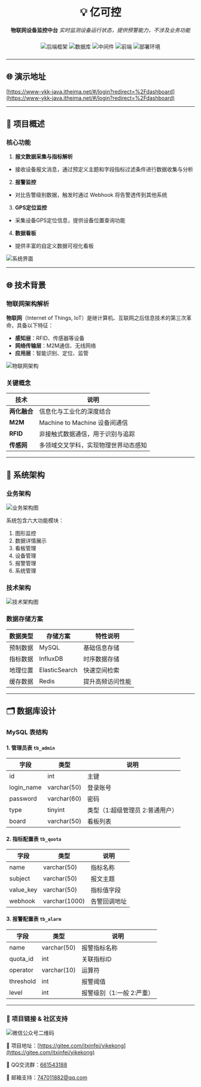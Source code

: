 <div align="center">

# 💡 亿可控
**物联网设备监控中台**
*实时监测设备运行状态，提供预警能力，不涉及业务功能*

<!-- 技术栈滚动徽章 -->
<div style="white-space: nowrap; overflow-x: auto; padding: 10px 0;">
<img alt="后端框架" src="https://img.shields.io/badge/后端-Spring%20Boot-orange">
<img alt="数据库" src="https://img.shields.io/badge/数据库-MySQL%20+%20InfluxDB%20+%20ES-blueviolet">
<img alt="中间件" src="https://img.shields.io/badge/中间件-RabbitMQ%20+%20Redis-yellowgreen">
<img alt="前端" src="https://img.shields.io/badge/前端-Vue.js%20+%20ECharts-blue">
<img alt="部署环境" src="https://img.shields.io/badge/部署-Docker%20+%20Nginx-lightgrey">
</div>
</div>

---

## 🌐 演示地址
[https://www-ykk-java.itheima.net/#/login?redirect=%2Fdashboard](https://www-ykk-java.itheima.net/#/login?redirect=%2Fdashboard)

---

## 📌 项目概述
### 核心功能
1. **报文数据采集与指标解析**
- 接收设备报文消息，通过预定义主题和字段指标过滤条件进行数据收集与分析

2. **报警监控**
- 对比告警级别数据，触发时通过 Webhook 将告警透传到其他系统

3. **GPS定位监控**
- 采集设备GPS定位信息，提供设备位置查询功能

4. **数据看板**
- 提供丰富的自定义数据可视化看板

![系统界面](docs/1-14.png)

---

## 🌐 技术背景
### 物联网架构解析
**物联网**（Internet of Things, IoT）是继计算机、互联网之后信息技术的第三次革命，具备以下特征：
- **感知层**：RFID、传感器等设备
- **网络传输层**：M2M通信、无线网络
- **应用层**：智能识别、定位、监管

![物联网架构](docs/1-1.png)

### 关键概念
| 技术 | 说明 |
|------|------|
| **两化融合** | 信息化与工业化的深度结合 |
| **M2M** | Machine to Machine 设备间通信 |
| **RFID** | 非接触式数据通信，用于识别与追踪 |
| **传感网** | 多领域交叉学科，实现物理世界动态感知 |

---

## 📐 系统架构
### 业务架构
![业务架构图](docs/1-19.png)

系统包含六大功能模块：
1. 图形监控
2. 数据详情展示
3. 看板管理
4. 设备管理
5. 报警管理
6. 系统管理

### 技术架构
![技术架构图](docs/1-10.png)

### 数据存储方案
| 数据类型 | 存储方案 | 特性说明 |
|---------|----------|---------|
| 预制数据 | MySQL | 基础信息存储 |
| 指标数据 | InfluxDB | 时序数据存储 |
| 地理位置 | ElasticSearch | 快速空间检索 |
| 缓存数据 | Redis | 提升高频访问性能 |

---

## 🗂️ 数据库设计
### MySQL 表结构
#### 1. 管理员表 `tb_admin`
| 字段 | 类型 | 说明 |
|------|------|------|
| id | int | 主键 |
| login_name | varchar(50) | 登录账号 |
| password | varchar(60) | 密码 |
| type | tinyint | 类型（1:超级管理员 2:普通用户） |
| board | varchar(50) | 看板列表 |

#### 2. 指标配置表 `tb_quota`
| 字段 | 类型 | 说明 |
|------|------|------|
| name | varchar(50) | 指标名称 |
| subject | varchar(50) | 报文主题 |
| value_key | varchar(50) | 指标值字段 |
| webhook | varchar(1000) | 告警回调地址 |

#### 3. 报警配置表 `tb_alarm`
| 字段 | 类型 | 说明 |
|------|------|------|
| name | varchar(50) | 报警指标名称 |
| quota_id | int | 关联指标ID |
| operator | varchar(10) | 运算符 |
| threshold | int | 报警阈值 |
| level | int | 报警级别（1:一般 2:严重） |

---
### 🔗 项目链接 & 社区支持
![微信公众号二维码](docs/心飞为你飞.jpg)

🚀 项目地址：[https://gitee.com/itxinfei/yikekong](https://gitee.com/itxinfei/yikekong)

👥 QQ交流群：[661543188](https://qm.qq.com/cgi-bin/qm/qr?k=gNgch-wCkfUu-QbI7DZSudrax2BN7vY0&jump_from=webapi&authKey=QHSRnxQvu+h5S3AXGn/DSHrVPiFQAYEk6bSlCE1lS276SFjQAUagV4FG7bHf0OSM)

📧 邮箱支持：[747011882@qq.com](http://mail.qq.com/cgi-bin/qm_share?t=qm_mailme&email=f0hLSE9OTkdHTT8ODlEcEBI)